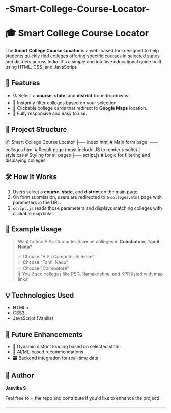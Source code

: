 # -Smart-College-Course-Locator-
# 🎓 Smart College Course Locator

The **Smart College Course Locator** is a web-based tool designed to help students quickly find colleges offering specific courses in selected states and districts across India. It's a simple and intuitive educational guide built using HTML, CSS, and JavaScript.

## 🚀 Features

- 🔍 Select a **course**, **state**, and **district** from dropdowns.
- 🎯 Instantly filter colleges based on your selection.
- 📍 Clickable college cards that redirect to **Google Maps** location.
- 📱 Fully responsive and easy to use.

## 📁 Project Structure

📦 Smart College Course Locator
├── index.html # Main form page
├── colleges.html # Result page (must include JS to render results)
├── style.css # Styling for all pages
├── script.js # Logic for filtering and displaying colleges


## 🛠️ How It Works

1. Users select a **course**, **state**, and **district** on the main page.
2. On form submission, users are redirected to a `colleges.html` page with parameters in the URL.
3. `script.js` reads those parameters and displays matching colleges with clickable map links.

## 📌 Example Usage

> Want to find B.Sc Computer Science colleges in **Coimbatore, Tamil Nadu**?
>
> ✅ Choose "B.Sc Computer Science"  
> ✅ Choose "Tamil Nadu"  
> ✅ Choose "Coimbatore"  
> 🎉 You'll see colleges like PSG, Ramakrishna, and KPR listed with map links!

## 💡 Technologies Used

- HTML5
- CSS3
- JavaScript (Vanilla)

## 📍 Future Enhancements

- 🔄 Dynamic district loading based on selected state
- 🧠 AI/ML-based recommendations
- 🗃️ Backend integration for real-time data

## 👤 Author

**Jasvika S**

Feel free to ⭐ the repo and contribute if you'd like to enhance the project!

---

